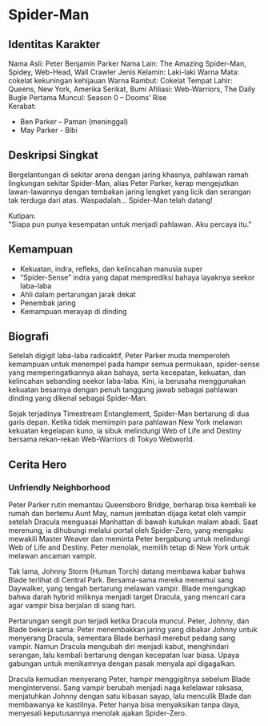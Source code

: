 # Spider-Man

## Identitas Karakter

Nama Asli: Peter Benjamin Parker
Nama Lain: The Amazing Spider-Man, Spidey, Web-Head, Wall Crawler
Jenis Kelamin: Laki-laki
Warna Mata: cokelat kekuningan kehijauan
Warna Rambut: Cokelat
Tempat Lahir: Queens, New York, Amerika Serikat, Bumi
Afiliasi: Web-Warriors, The Daily Bugle
Pertama Muncul: Season 0 – Dooms’ Rise  
Kerabat:
- Ben Parker – Paman (meninggal)
- May Parker - Bibi


## Deskripsi Singkat
Bergelantungan di sekitar arena dengan jaring khasnya, pahlawan ramah lingkungan sekitar Spider-Man, alias Peter Parker, kerap mengejutkan lawan-lawannya dengan tembakan jaring lengket yang licik dan serangan tak terduga dari atas. Waspadalah… Spider-Man telah datang!


Kutipan:  
"Siapa pun punya kesempatan untuk menjadi pahlawan. Aku percaya itu."

## Kemampuan

- Kekuatan, indra, refleks, dan kelincahan manusia super
- “Spider-Sense” indra yang dapat memprediksi bahaya layaknya seekor laba-laba
- Ahli dalam pertarungan jarak dekat
- Penembak jaring
- Kemampuan merayap di dinding

## Biografi 

Setelah digigit laba-laba radioaktif, Peter Parker muda memperoleh kemampuan untuk menempel pada hampir semua permukaan, spider-sense yang memperingatkannya akan bahaya, serta kecepatan, kekuatan, dan kelincahan sebanding seekor laba-laba. Kini, ia berusaha menggunakan kekuatan besarnya dengan penuh tanggung jawab sebagai pahlawan dinding yang dikenal sebagai Spider-Man.

Sejak terjadinya Timestream Entanglement, Spider-Man bertarung di dua garis depan. Ketika tidak memimpin para pahlawan New York melawan kekuatan kegelapan kuno, ia sibuk melindungi Web of Life and Destiny bersama rekan-rekan Web-Warriors di Tokyo Webworld.

## Cerita Hero 

### Unfriendly Neighborhood
Peter Parker rutin memantau Queensboro Bridge, berharap bisa kembali ke rumah dan bertemu Aunt May, namun jembatan dijaga ketat oleh vampir setelah Dracula menguasai Manhattan di bawah kutukan malam abadi. Saat merenung, ia dihubungi melalui portal oleh Spider-Zero, yang mengaku mewakili Master Weaver dan meminta Peter bergabung untuk melindungi Web of Life and Destiny. Peter menolak, memilih tetap di New York untuk melawan ancaman vampir.

Tak lama, Johnny Storm (Human Torch) datang membawa kabar bahwa Blade terlihat di Central Park. Bersama-sama mereka menemui sang Daywalker, yang tengah bertarung melawan vampir. Blade mengungkap bahwa darah hybrid miliknya menjadi target Dracula, yang mencari cara agar vampir bisa berjalan di siang hari.

Pertarungan sengit pun terjadi ketika Dracula muncul. Peter, Johnny, dan Blade bekerja sama: Peter menembakkan jaring yang dibakar Johnny untuk menyerang Dracula, sementara Blade berhasil merebut pedang sang vampir. Namun Dracula mengubah diri menjadi kabut, menghindari serangan, lalu kembali bertarung dengan kecepatan luar biasa. Upaya gabungan untuk menikamnya dengan pasak menyala api digagalkan.

Dracula kemudian menyerang Peter, hampir menggigitnya sebelum Blade mengintervensi. Sang vampir berubah menjadi naga kelelawar raksasa, menjatuhkan Johnny dengan satu kibasan sayap, lalu menculik Blade dan membawanya ke kastilnya. Peter hanya bisa menyaksikan tanpa daya, menyesali keputusannya menolak ajakan Spider-Zero.